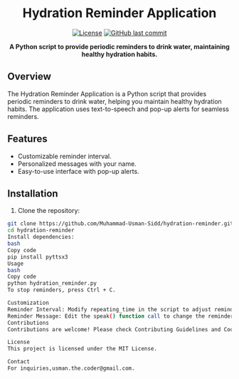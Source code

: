 <h1 align="center">Hydration Reminder Application</h1>

<p align="center">
  <a href="LICENSE"><img src="https://img.shields.io/badge/license-MIT-blue.svg" alt="License"></a>
  <a href="https://github.com/yourusername/hydration-reminder/commits/main"><img src="https://img.shields.io/github/last-commit/yourusername/hydration-reminder" alt="GitHub last commit"></a>
</p>

<p align="center">
  <strong>A Python script to provide periodic reminders to drink water, maintaining healthy hydration habits.</strong>
</p>

## Overview

The Hydration Reminder Application is a Python script that provides periodic reminders to drink water, helping you maintain healthy hydration habits. The application uses text-to-speech and pop-up alerts for seamless reminders.

## Features

- Customizable reminder interval.
- Personalized messages with your name.
- Easy-to-use interface with pop-up alerts.

## Installation

1. Clone the repository:

```bash
git clone https://github.com/Muhammad-Usman-Sidd/hydration-reminder.git
cd hydration-reminder
Install dependencies:
bash
Copy code
pip install pyttsx3
Usage
bash
Copy code
python hydration_reminder.py
To stop reminders, press Ctrl + C.

Customization
Reminder Interval: Modify repeating_time in the script to adjust reminder frequency.
Reminder Message: Edit the speak() function call to change the reminder text.
Contributions
Contributions are welcome! Please check Contributing Guidelines and Code of Conduct.

License
This project is licensed under the MIT License.

Contact
For inquiries,usman.the.coder@gmail.com.
